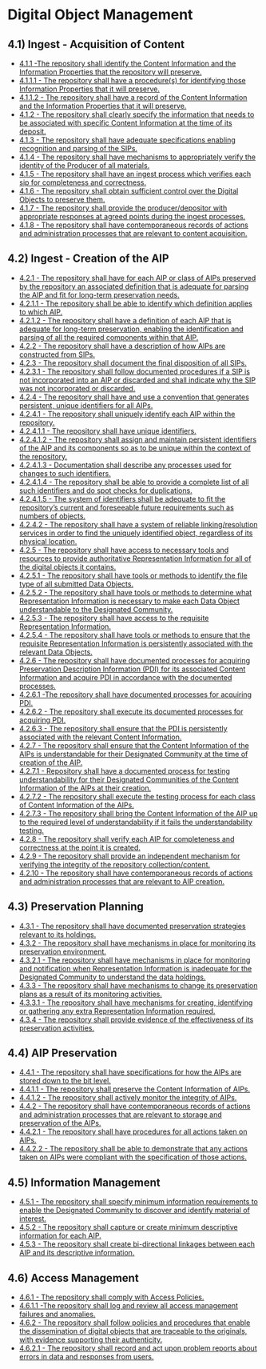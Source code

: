 # Digital Object Management

## 4.1) Ingest - Acquisition of Content

  - [4.1.1 -The repository shall identify the Content Information and
    the Information Properties that the repository will
    preserve.](4.1.1_Identify_content_information_and_information_properties "wikilink")
  - [4.1.1.1 - The repository shall have a procedure(s) for identifying
    those Information Properties that it will
    preserve.](4.1.1.1_Procedures_for_identifying_information_properties_that_we_will_preserve "wikilink")
  - [4.1.1.2 - The repository shall have a record of the Content
    Information and the Information Properties that it will
    preserve.](4.1.1.2_Record_of_content_information_and_information_properties_that_we_will_preserve "wikilink")
  - [4.1.2 - The repository shall clearly specify the information that
    needs to be associated with specific Content Information at the time
    of its
    deposit.](4.1.2_Specify_content_information_at_deposit "wikilink")
  - [4.1.3 - The repository shall have adequate specifications enabling
    recognition and parsing of the
    SIPs.](4.1.3_Recognition_and_parsing_of_SIPs "wikilink")
  - [4.1.4 - The repository shall have mechanisms to appropriately
    verify the identity of the Producer of all
    materials.](4.1.4_Verify_the_identity_of_the_Producer "wikilink")
  - [4.1.5 - The repository shall have an ingest process which verifies
    each sip for completeness and
    correctness.](4.1.5_Verify_SIPs_for_completeness_and_correctness "wikilink")
  - [4.1.6 - The repository shall obtain sufficient control over the
    Digital Objects to preserve
    them.](4.1.6_Obtain_sufficient_control_over_digital_objects "wikilink")
  - [4.1.7 - The repository shall provide the producer/depositor with
    appropriate responses at agreed points during the ingest
    processes.](4.1.7_Provide_depositor_with_responses "wikilink")
  - [4.1.8 - The repository shall have contemporaneous records of
    actions and administration processes that are relevant to content
    acquisition.](4.1.8_Records_of_actions_and_processes_related_to_acquisition "wikilink")

## 4.2) Ingest - Creation of the AIP

  - [4.2.1 - The repository shall have for each AIP or class of AIPs
    preserved by the repository an associated definition that is
    adequate for parsing the AIP and fit for long-term preservation
    needs.](4.2.1_Associated_definition_for_each_AIP_or_class_of_AIPs "wikilink")
  - [4.2.1.1 - The repository shall be able to identify which definition
    applies to which
    AIP.](4.2.1.1_Identify_which_definition_applies_to_which_AIP "wikilink")
  - [4.2.1.2 - The repository shall have a definition of each AIP that
    is adequate for long-term preservation, enabling the identification
    and parsing of all the required components within that
    AIP.](4.2.1.2_Definition_of_each_AIP "wikilink")
  - [4.2.2 - The repository shall have a description of how AIPs are
    constructed from
    SIPs.](4.2.2_Description_of_how_AIPs_are_constructed_from_SIPs "wikilink")
  - [4.2.3 - The repository shall document the final disposition of all
    SIPs.](4.2.3_Document_final_disposition_of_all_SIPs "wikilink")
  - [4.2.3.1 - The repository shall follow documented procedures if a
    SIP is not incorporated into an AIP or discarded and shall indicate
    why the SIP was not incorporated or
    discarded.](4.2.3.1_Procedures_if_a_SIP_is_not_incorporated_or_discarded "wikilink")
  - [4.2.4 - The repository shall have and use a convention that
    generates persistent, unique identifiers for all
    AIPs.](4.2.4_Convention_that_generates_persistent,_unique_identifiers_for_AIPs "wikilink")
  - [4.2.4.1 - The repository shall uniquely identify each AIP within
    the repository.](4.2.4.1_Uniquely_identify_each_AIP "wikilink")
  - [4.2.4.1.1 - The repository shall have unique
    identifiers.](4.2.4.1.1_Have_unique_identifiers "wikilink")
  - [4.2.4.1.2 - The repository shall assign and maintain persistent
    identifiers of the AIP and its components so as to be unique within
    the context of the
    repository.](4.2.4.1.2_Assign_and_maintain_persistent_identifiers_of_the_AIP_and_its_components "wikilink")
  - [4.2.4.1.3 - Documentation shall describe any processes used for
    changes to such
    identifiers.](4.2.4.1.3_Describe_any_processes_for_changes_to_identifiers "wikilink")
  - [4.2.4.1.4 - The repository shall be able to provide a complete list
    of all such identifiers and do spot checks for
    duplications.](4.2.4.1.4_Provide_a_list_of_all_identifiers_and_check_for_duplications "wikilink")
  - [4.2.4.1.5 - The system of identifiers shall be adequate to fit the
    repository’s current and foreseeable future requirements such as
    numbers of
    objects.](4.2.4.1.5_System_of_identifiers_is_adequate_now_and_in_the_future "wikilink")
  - [4.2.4.2 - The repository shall have a system of reliable
    linking/resolution services in order to find the uniquely identified
    object, regardless of its physical
    location.](4.2.4.2_System_of_reliable_linking/resolution_services_in_order_to_find_identified_objects "wikilink")
  - [4.2.5 - The repository shall have access to necessary tools and
    resources to provide authoritative Representation Information for
    all of the digital objects it
    contains.](4.2.5_Tool_and_resources_to_provide_authoritative_Representation_Information_for_all_objects "wikilink")
  - [4.2.5.1 - The repository shall have tools or methods to identify
    the file type of all submitted Data
    Objects.](4.2.5.1_Tools_or_methods_to_identify_the_file_types_of_all_objects "wikilink")
  - [4.2.5.2 - The repository shall have tools or methods to determine
    what Representation Information is necessary to make each Data
    Object understandable to the Designated
    Community.](4.2.5.2_Tools_or_methods_to_determine_what_Representation_Information_is_necessary_for_understandability "wikilink")
  - [4.2.5.3 - The repository shall have access to the requisite
    Representation
    Information.](4.2.5.3_Have_access_to_the_requisite_Representation_Information "wikilink")
  - [4.2.5.4 - The repository shall have tools or methods to ensure that
    the requisite Representation Information is persistently associated
    with the relevant Data
    Objects.](4.2.5.4_Tools_or_methods_to_ensure_that_Representation_Information_is_persistently_associated_with_objects "wikilink")
  - [4.2.6 - The repository shall have documented processes for
    acquiring Preservation Description Information (PDI) for its
    associated Content Information and acquire PDI in accordance with
    the documented
    processes.](4.2.6_Documented_processes_for_acquiring_PDI_for_associated_Content_Information "wikilink")
  - [4.2.6.1 -The repository shall have documented processes for
    acquiring
    PDI.](4.2.6.1_Documented_processes_for_acquiring_PDI "wikilink")
  - [4.2.6.2 - The repository shall execute its documented processes for
    acquiring
    PDI.](4.2.6.2_Execute_documented_processes_for_acquiring_PDI "wikilink")
  - [4.2.6.3 - The repository shall ensure that the PDI is persistently
    associated with the relevant Content
    Information.](4.2.6.3_PDI_is_persistently_associated_with_Content_Information_of_AIP "wikilink")
  - [4.2.7 - The repository shall ensure that the Content Information of
    the AIPs is understandable for their Designated Community at the
    time of creation of the
    AIP.](4.2.7_Content_Information_is_understandable_for_Designated_Community_at_the_time_of_AIP_creation "wikilink")
  - [4.2.7.1 - Repository shall have a documented process for testing
    understandability for their Designated Communities of the Content
    Information of the AIPs at their
    creation.](4.2.7.1_Processes_for_testing_understandability_for_Designated_Community_of_the_Content_Information_of_AIPs "wikilink")
  - [4.2.7.2 - The repository shall execute the testing process for each
    class of Content Information of the
    AIPs.](4.2.7.2_Execute_testing_process_of_Content_Information_of_AIPs "wikilink")
  - [4.2.7.3 - The repository shall bring the Content Information of the
    AIP up to the required level of understandability if it fails the
    understandability
    testing.](4.2.7.3_Bring_Content_Information_of_AIP_up_to_level_of_understandability_if_it_fails_testing "wikilink")
  - [4.2.8 - The repository shall verify each AIP for completeness and
    correctness at the point it is
    created.](4.2.8_Verify_each_AIP_for_completeness_and_correctness "wikilink")
  - [4.2.9 - The repository shall provide an independent mechanism for
    verifying the integrity of the repository
    collection/content.](4.2.9_Independent_mechanism_for_verifying_the_integrity_of_the_content "wikilink")
  - [4.2.10 - The repository shall have contemporaneous records of
    actions and administration processes that are relevant to AIP
    creation.](4.2.10_Contemporaneous_records_of_actions_and_administration_processes_relevant_to_AIP_creation "wikilink")

## 4.3) Preservation Planning

  - [4.3.1 - The repository shall have documented preservation
    strategies relevant to its
    holdings.](4.3.1_Documented_preservation_strategies_relevant_to_its_holdings "wikilink")
  - [4.3.2 - The repository shall have mechanisms in place for
    monitoring its preservation
    environment.](4.3.2_Mechanisms_for_monitoring_its_preservation_environment "wikilink")
  - [4.3.2.1 - The repository shall have mechanisms in place for
    monitoring and notification when Representation Information is
    inadequate for the Designated Community to understand the data
    holdings.](4.3.2.1_Mechanisms_for_monitoring_and_notification_when_Representation_Information_is_inadequate_for_the_Designated_Community_to_understand_the_data_holdings "wikilink")
  - [4.3.3 - The repository shall have mechanisms to change its
    preservation plans as a result of its monitoring
    activities.](4.3.3_Mechanisms_to_change_preservation_plans_as_a_result_of_its_monitoring_activities "wikilink")
  - [4.3.3.1 - The repository shall have mechanisms for creating,
    identifying or gathering any extra Representation Information
    required.](4.3.3.1_Mechanisms_for_creating,_identifying_or_gathering_any_extra_Representation_Information_required "wikilink")
  - [4.3.4 - The repository shall provide evidence of the effectiveness
    of its preservation
    activities.](4.3.4_Provide_evidence_of_the_effectiveness_of_its_preservation_activities "wikilink")

## 4.4) AIP Preservation

  - [4.4.1 - The repository shall have specifications for how the AIPs
    are stored down to the bit
    level.](4.4.1_Specifications_for_how_the_AIPs_are_stored_down_to_the_bit_level "wikilink")
  - [4.4.1.1 - The repository shall preserve the Content Information of
    AIPs.](4.4.1.1_Preserve_the_Content_Information_of_AIPs "wikilink")
  - [4.4.1.2 - The repository shall actively monitor the integrity of
    AIPs.](4.4.1.2_Actively_monitor_the_integrity_of_AIPs "wikilink")
  - [4.4.2 - The repository shall have contemporaneous records of
    actions and administration processes that are relevant to storage
    and preservation of the
    AIPs.](4.4.2_Contemporaneous_records_of_actions_and_administration_processes_that_are_relevant_to_storage_and_preservation_of_the_AIPs "wikilink")
  - [4.4.2.1 - The repository shall have procedures for all actions
    taken on
    AIPs.](4.4.2.1_Procedures_for_all_actions_taken_on_AIPs "wikilink")
  - [4.4.2.2 - The repository shall be able to demonstrate that any
    actions taken on AIPs were compliant with the specification of those
    actions.](4.4.2.2_Demonstrate_that_any_actions_taken_on_AIPs_were_compliant_with_the_specification_of_those_actions "wikilink")

## 4.5) Information Management

  - [4.5.1 - The repository shall specify minimum information
    requirements to enable the Designated Community to discover and
    identify material of
    interest.](4.5.1_Specify_minimum_information_requirements_to_enable_the_Designated_Community_to_discover_and_identify_material "wikilink")
  - [4.5.2 - The repository shall capture or create minimum descriptive
    information for each
    AIP.](4.5.2_Capture_or_create_minimum_descriptive_information_for_each_AIP "wikilink")
  - [4.5.3 - The repository shall create bi-directional linkages between
    each AIP and its descriptive
    information.](4.5.3_Create_bi-directional_linkages_between_each_AIP_and_its_descriptive_information "wikilink")

## 4.6) Access Management

  - [4.6.1 - The repository shall comply with Access
    Policies.](4.6.1_Comply_with_Access_Policies "wikilink")
  - [4.6.1.1 -The repository shall log and review all access management
    failures and
    anomalies.](4.6.1.1_Log_and_review_all_access_management_failures_and_anomalies "wikilink")
  - [4.6.2 - The repository shall follow policies and procedures that
    enable the dissemination of digital objects that are traceable to
    the originals, with evidence supporting their
    authenticity.](4.6.2_Follow_policies_and_procedures_that_enable_the_dissemination_of_digital_objects_that_are_traceable_to_the_originals "wikilink")
  - [4.6.2.1 - The repository shall record and act upon problem reports
    about errors in data and responses from
    users.](4.6.2.1_Record_and_act_upon_problem_reports_about_errors_in_data_and_responses_from_users "wikilink")